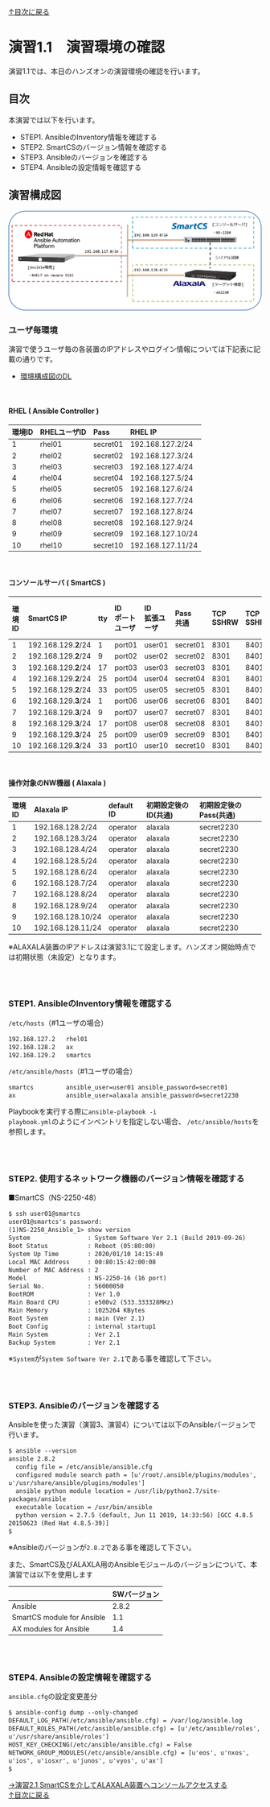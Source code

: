 [↑目次に戻る](./README.md)
<br>
# 演習1.1　演習環境の確認
演習1.1では、本日のハンズオンの演習環境の確認を行います。
<br>

## 目次
本演習では以下を行います。
- STEP1. AnsibleのInventory情報を確認する
- STEP2. SmartCSのバージョン情報を確認する
- STEP3. Ansibleのバージョンを確認する
- STEP4. Ansibleの設定情報を確認する

## 演習構成図
![practice_environment_1-1.png](./contents/image/practice_environment_1-1.png)

### ユーザ毎環境
演習で使うユーザ毎の各装置のIPアドレスやログイン情報については下記表に記載の通りです。  

- [環境構成図のDL](https://github.com/ssol-smartcs/ansible-handson/raw/master/SmartCSxALAXALA/contents/pdf/%E9%85%8D%E5%B8%83%E7%94%A8%E6%A7%8B%E6%88%90%E5%9B%B3.pdf)

<br>

#### RHEL ( Ansible Controller ) 

| 環境ID | RHELユーザID | Pass | RHEL IP | 
|:---|:---|:---|:---|
| 1  |rhel01 | secret01 |192.168.127.2/24 |
| 2  |rhel02 | secret02 |192.168.127.3/24 |
| 3  |rhel03 | secret03 |192.168.127.4/24 |
| 4  |rhel04 | secret04 |192.168.127.5/24 |
| 5  |rhel05 | secret05 |192.168.127.6/24 |
| 6  |rhel06 | secret06 |192.168.127.7/24 |
| 7  |rhel07 | secret07 |192.168.127.8/24 |
| 8  |rhel08 | secret08 |192.168.127.9/24 |
| 9  |rhel09 | secret09 |192.168.127.10/24 |
| 10 |rhel10 | secret10 |192.168.127.11/24 |

<br>

#### コンソールサーバ ( SmartCS )

| 環境ID | SmartCS IP | tty | ID<br>ポートユーザ | ID<br>拡張ユーザ | Pass<br>共通 | TCP<br>SSHRW | TCP<br>SSHRO | TCP<br>拡張ユーザ |
|:---|:---|:---|:---|:---|:---|:---|:---|:---|
| 1  |192.168.129.**2**/24 | 1  | port01 | user01 | secret01 | 8301 | 8401 | 9301 |
| 2  |192.168.129.**2**/24 | 9  | port02 | user02 | secret02 | 8301 | 8401 | 9301 |
| 3  |192.168.129.**2**/24 | 17 | port03 | user03 | secret03 | 8301 | 8401 | 9301 |
| 4  |192.168.129.**2**/24 | 25 | port04 | user04 | secret04 | 8301 | 8401 | 9301 |
| 5  |192.168.129.**2**/24 | 33 | port05 | user05 | secret05 | 8301 | 8401 | 9301 |
| 6  |192.168.129.**3**/24 | 1  | port06 | user06 | secret06 | 8301 | 8401 | 9301 |
| 7  |192.168.129.**3**/24 | 9  | port07 | user07 | secret07 | 8301 | 8401 | 9301 |
| 8  |192.168.129.**3**/24 | 17 | port08 | user08 | secret08 | 8301 | 8401 | 9301 |
| 9  |192.168.129.**3**/24 | 25 | port09 | user09 | secret09 | 8301 | 8401 | 9301 |
| 10 |192.168.129.**3**/24 | 33 | port10 | user10 | secret10 | 8301 | 8401 | 9301 |

<br>

#### 操作対象のNW機器 ( Alaxala )

| 環境ID | Alaxala IP | default ID | 初期設定後のID(共通) | 初期設定後のPass(共通) |
|:---|:---|:---|:---|:---|
|1  | 192.168.128.2/24 | operator | alaxala | secret2230 | 
|2  | 192.168.128.3/24 | operator | alaxala | secret2230 | 
|3  | 192.168.128.4/24 | operator | alaxala | secret2230 | 
|4  | 192.168.128.5/24 | operator | alaxala | secret2230 | 
|5  | 192.168.128.6/24 | operator | alaxala | secret2230 | 
|6  | 192.168.128.7/24 | operator | alaxala | secret2230 | 
|7  | 192.168.128.8/24 | operator | alaxala | secret2230 | 
|8  | 192.168.128.9/24 | operator | alaxala | secret2230 | 
|9  | 192.168.128.10/24 | operator | alaxala | secret2230 | 
|10 | 192.168.128.11/24 | operator | alaxala | secret2230 | 

※ALAXALA装置のIPアドレスは演習3.1にて設定します。ハンズオン開始時点では初期状態（未設定）となります。  

<br>
<br>

### STEP1. AnsibleのInventory情報を確認する

<code>/etc/hosts</code>（#1ユーザの場合）
```
192.168.127.2   rhel01
192.168.128.2   ax
192.168.129.2   smartcs
```


<code>/etc/ansible/hosts</code>（#1ユーザの場合）
```
smartcs         ansible_user=user01 ansible_password=secret01
ax              ansible_user=alaxala ansible_password=secret2230
```
Playbookを実行する際に<code>ansible-playbook -i <inventory> playbook.yml</code>のようにインベントリを指定しない場合、
<code>/etc/ansible/hosts</code>を参照します。
 

<br>
<br>

### STEP2. 使用するネットワーク機器のバージョン情報を確認する

■SmartCS（NS-2250-48）
```
$ ssh user01@smartcs
user01@smartcs's password: 
(1)NS-2250_Ansible_1> show version
System                : System Software Ver 2.1 (Build 2019-09-26)
Boot Status           : Reboot (05:80:00)
System Up Time        : 2020/01/10 14:15:49
Local MAC Address     : 00:80:15:42:00:08
Number of MAC Address : 2
Model                 : NS-2250-16 (16 port)
Serial No.            : 56000050
BootROM               : Ver 1.0
Main Board CPU        : e500v2 (533.333328MHz)
Main Memory           : 1025264 KBytes
Boot System           : main (Ver 2.1)
Boot Config           : internal startup1
Main System           : Ver 2.1
Backup System         : Ver 2.1
```
※`System`が`System Software Ver 2.1`である事を確認して下さい。

<br>
<br>

### STEP3. Ansibleのバージョンを確認する

Ansibleを使った演習（演習3、演習4）については以下のAnsibleバージョンで行います。
```
$ ansible --version
ansible 2.8.2
  config file = /etc/ansible/ansible.cfg
  configured module search path = [u'/root/.ansible/plugins/modules', u'/usr/share/ansible/plugins/modules']
  ansible python module location = /usr/lib/python2.7/site-packages/ansible
  executable location = /usr/bin/ansible
  python version = 2.7.5 (default, Jun 11 2019, 14:33:56) [GCC 4.8.5 20150623 (Red Hat 4.8.5-39)]
$ 
```
※Ansibleのバージョンが`2.8.2`である事を確認して下さい。

また、SmartCS及びALAXLA用のAnsibleモジュールのバージョンについて、本演習では以下を使用します

| |SWバージョン |
|:---|:---|
|Ansible |2.8.2 |
|SmartCS module for Ansible |1.1 |
|AX modules for Ansible |1.4 |

<br>
<br>


### STEP4. Ansibleの設定情報を確認する

<code>ansible.cfg</code>の設定変更差分
```
$ ansible-config dump --only-changed
DEFAULT_LOG_PATH(/etc/ansible/ansible.cfg) = /var/log/ansible.log
DEFAULT_ROLES_PATH(/etc/ansible/ansible.cfg) = [u'/etc/ansible/roles', u'/usr/share/ansible/roles']
HOST_KEY_CHECKING(/etc/ansible/ansible.cfg) = False
NETWORK_GROUP_MODULES(/etc/ansible/ansible.cfg) = [u'eos', u'nxos', u'ios', u'iosxr', u'junos', u'vyos', u'ax']
$ 
``` 



[→演習2.1 SmartCSを介してALAXALA装置へコンソールアクセスする](./2.1-serial_connection_to_alaxala_via_smartcs.md)  
[↑目次に戻る](./README.md)
